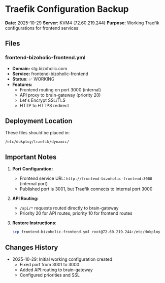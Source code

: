 # Traefik Configuration Backup

**Date:** 2025-10-29
**Server:** KVM4 (72.60.219.244)
**Purpose:** Working Traefik configurations for frontend services

## Files

### frontend-bizoholic-frontend.yml
- **Domain:** stg.bizoholic.com
- **Service:** frontend-bizoholic-frontend
- **Status:** ✅ WORKING
- **Features:**
  - Frontend routing on port 3000 (internal)
  - API proxy to brain-gateway (priority 20)
  - Let's Encrypt SSL/TLS
  - HTTP to HTTPS redirect

## Deployment Location

These files should be placed in:
```
/etc/dokploy/traefik/dynamic/
```

## Important Notes

1. **Port Configuration:**
   - Frontend service URL: `http://frontend-bizoholic-frontend:3000` (internal port)
   - Published port is 3001, but Traefik connects to internal port 3000

2. **API Routing:**
   - `/api/*` requests routed directly to brain-gateway
   - Priority 20 for API routes, priority 10 for frontend routes

3. **Restore Instructions:**
   ```bash
   scp frontend-bizoholic-frontend.yml root@72.60.219.244:/etc/dokploy/traefik/dynamic/
   ```

## Changes History

- 2025-10-29: Initial working configuration created
  - Fixed port from 3001 to 3000
  - Added API routing to brain-gateway
  - Configured priorities and SSL
